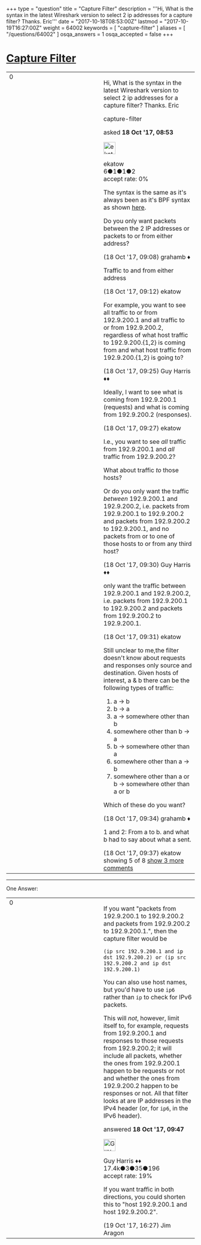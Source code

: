 +++
type = "question"
title = "Capture Filter"
description = '''Hi, What is the syntax in the latest Wireshark version to select 2 ip addresses for a capture filter? Thanks. Eric'''
date = "2017-10-18T08:53:00Z"
lastmod = "2017-10-19T16:27:00Z"
weight = 64002
keywords = [ "capture-filter" ]
aliases = [ "/questions/64002" ]
osqa_answers = 1
osqa_accepted = false
+++

<div class="headNormal">

# [Capture Filter](/questions/64002/capture-filter)

</div>

<div id="main-body">

<div id="askform">

<table id="question-table" style="width:100%;"><colgroup><col style="width: 50%" /><col style="width: 50%" /></colgroup><tbody><tr class="odd"><td style="width: 30px; vertical-align: top"><div class="vote-buttons"><span id="post-64002-upvote" class="ajax-command post-vote up" rel="nofollow" title="I like this post (click again to cancel)"> </span><div id="post-64002-score" class="post-score" title="current number of votes">0</div><span id="post-64002-downvote" class="ajax-command post-vote down" rel="nofollow" title="I dont like this post (click again to cancel)"> </span> <span id="favorite-mark" class="ajax-command favorite-mark" rel="nofollow" title="mark/unmark this question as favorite (click again to cancel)"> </span><div id="favorite-count" class="favorite-count"></div></div></td><td><div id="item-right"><div class="question-body"><p>Hi, What is the syntax in the latest Wireshark version to select 2 ip addresses for a capture filter? Thanks. Eric</p></div><div id="question-tags" class="tags-container tags"><span class="post-tag tag-link-capture-filter" rel="tag" title="see questions tagged &#39;capture-filter&#39;">capture-filter</span></div><div id="question-controls" class="post-controls"></div><div class="post-update-info-container"><div class="post-update-info post-update-info-user"><p>asked <strong>18 Oct '17, 08:53</strong></p><img src="https://secure.gravatar.com/avatar/d7f8654c07881f7963ce5152ce1a0ec5?s=32&amp;d=identicon&amp;r=g" class="gravatar" width="32" height="32" alt="ekatow&#39;s gravatar image" /><p><span>ekatow</span><br />
<span class="score" title="6 reputation points">6</span><span title="1 badges"><span class="badge1">●</span><span class="badgecount">1</span></span><span title="1 badges"><span class="silver">●</span><span class="badgecount">1</span></span><span title="2 badges"><span class="bronze">●</span><span class="badgecount">2</span></span><br />
<span class="accept_rate" title="Rate of the user&#39;s accepted answers">accept rate:</span> <span title="ekatow has no accepted answers">0%</span></p></div></div><div id="comments-container-64002" class="comments-container"><span id="64003"></span><div id="comment-64003" class="comment"><div id="post-64003-score" class="comment-score"></div><div class="comment-text"><p>The syntax is the same as it's always been as it's BPF syntax as shown <a href="http://www.tcpdump.org/manpages/pcap-filter.7.html">here</a>.</p><p>Do you only want packets between the 2 IP addresses or packets to or from either address?</p></div><div id="comment-64003-info" class="comment-info"><span class="comment-age">(18 Oct '17, 09:08)</span> <span class="comment-user userinfo">grahamb ♦</span></div></div><span id="64004"></span><div id="comment-64004" class="comment"><div id="post-64004-score" class="comment-score"></div><div class="comment-text"><p>Traffic to and from either address</p></div><div id="comment-64004-info" class="comment-info"><span class="comment-age">(18 Oct '17, 09:12)</span> <span class="comment-user userinfo">ekatow</span></div></div><span id="64005"></span><div id="comment-64005" class="comment"><div id="post-64005-score" class="comment-score"></div><div class="comment-text"><p>For example, you want to see all traffic to or from 192.9.200.1 and all traffic to or from 192.9.200.2, regardless of what host traffic to 192.9.200.{1,2} is coming from and what host traffic from 192.9.200.{1,2} is going to?</p></div><div id="comment-64005-info" class="comment-info"><span class="comment-age">(18 Oct '17, 09:25)</span> <span class="comment-user userinfo">Guy Harris ♦♦</span></div></div><span id="64006"></span><div id="comment-64006" class="comment"><div id="post-64006-score" class="comment-score"></div><div class="comment-text"><p>Ideally, I want to see what is coming from 192.9.200.1 (requests) and what is coming from 192.9.200.2 (responses).</p></div><div id="comment-64006-info" class="comment-info"><span class="comment-age">(18 Oct '17, 09:27)</span> <span class="comment-user userinfo">ekatow</span></div></div><span id="64007"></span><div id="comment-64007" class="comment"><div id="post-64007-score" class="comment-score"></div><div class="comment-text"><p>I.e., you want to see <em>all</em> traffic from 192.9.200.1 and <em>all</em> traffic from 192.9.200.2?</p><p>What about traffic <em>to</em> those hosts?</p><p>Or do you only want the traffic <em>between</em> 192.9.200.1 and 192.9.200.2, i.e. packets from 192.9.200.1 to 192.9.200.2 and packets from 192.9.200.2 to 192.9.200.1, and no packets from or to one of those hosts to or from any third host?</p></div><div id="comment-64007-info" class="comment-info"><span class="comment-age">(18 Oct '17, 09:30)</span> <span class="comment-user userinfo">Guy Harris ♦♦</span></div></div><span id="64008"></span><div id="comment-64008" class="comment not_top_scorer"><div id="post-64008-score" class="comment-score"></div><div class="comment-text"><p>only want the traffic between 192.9.200.1 and 192.9.200.2, i.e. packets from 192.9.200.1 to 192.9.200.2 and packets from 192.9.200.2 to 192.9.200.1.</p></div><div id="comment-64008-info" class="comment-info"><span class="comment-age">(18 Oct '17, 09:31)</span> <span class="comment-user userinfo">ekatow</span></div></div><span id="64009"></span><div id="comment-64009" class="comment not_top_scorer"><div id="post-64009-score" class="comment-score"></div><div class="comment-text"><p>Still unclear to me,the filter doesn't know about requests and responses only source and destination. Given hosts of interest, a &amp; b there can be the following types of traffic:</p><ol><li>a -&gt; b</li><li>b -&gt; a</li><li>a -&gt; somewhere other than b</li><li>somewhere other than b -&gt; a</li><li>b -&gt; somewhere other than a</li><li>somewhere other than a -&gt; b</li><li>somewhere other than a or b -&gt; somewhere other than a or b</li></ol><p>Which of these do you want?</p></div><div id="comment-64009-info" class="comment-info"><span class="comment-age">(18 Oct '17, 09:34)</span> <span class="comment-user userinfo">grahamb ♦</span></div></div><span id="64010"></span><div id="comment-64010" class="comment not_top_scorer"><div id="post-64010-score" class="comment-score"></div><div class="comment-text"><p>1 and 2: From a to b. and what b had to say about what a sent.</p></div><div id="comment-64010-info" class="comment-info"><span class="comment-age">(18 Oct '17, 09:37)</span> <span class="comment-user userinfo">ekatow</span></div></div></div><div id="comment-tools-64002" class="comment-tools"><span class="comments-showing"> showing 5 of 8 </span> <a href="#" class="show-all-comments-link">show 3 more comments</a></div><div class="clear"></div><div id="comment-64002-form-container" class="comment-form-container"></div><div class="clear"></div></div></td></tr></tbody></table>

------------------------------------------------------------------------

<div class="tabBar">

<span id="sort-top"></span>

<div class="headQuestions">

One Answer:

</div>

</div>

<span id="64011"></span>

<div id="answer-container-64011" class="answer">

<table style="width:100%;"><colgroup><col style="width: 50%" /><col style="width: 50%" /></colgroup><tbody><tr class="odd"><td style="width: 30px; vertical-align: top"><div class="vote-buttons"><span id="post-64011-upvote" class="ajax-command post-vote up" rel="nofollow" title="I like this post (click again to cancel)"> </span><div id="post-64011-score" class="post-score" title="current number of votes">0</div><span id="post-64011-downvote" class="ajax-command post-vote down" rel="nofollow" title="I dont like this post (click again to cancel)"> </span></div></td><td><div class="item-right"><div class="answer-body"><p>If you want "packets from 192.9.200.1 to 192.9.200.2 and packets from 192.9.200.2 to 192.9.200.1.", then the capture filter would be</p><pre><code>(ip src 192.9.200.1 and ip dst 192.9.200.2) or (ip src 192.9.200.2 and ip dst 192.9.200.1)</code></pre><p>You can also use host names, but you'd have to use <code>ip6</code> rather than <code>ip</code> to check for IPv6 packets.</p><p>This will <em>not</em>, however, limit itself to, for example, requests from 192.9.200.1 and responses to those requests from 192.9.200.2; it will include all packets, whether the ones from 192.9.200.1 happen to be requests or not and whether the ones from 192.9.200.2 happen to be responses or not. All that filter looks at are IP addresses in the IPv4 header (or, for <code>ip6</code>, in the IPv6 header).</p></div><div class="answer-controls post-controls"></div><div class="post-update-info-container"><div class="post-update-info post-update-info-user"><p>answered <strong>18 Oct '17, 09:47</strong></p><img src="https://secure.gravatar.com/avatar/f93de7000747ab5efb5acd3034b2ebd7?s=32&amp;d=identicon&amp;r=g" class="gravatar" width="32" height="32" alt="Guy%20Harris&#39;s gravatar image" /><p><span>Guy Harris ♦♦</span><br />
<span class="score" title="17443 reputation points"><span>17.4k</span></span><span title="3 badges"><span class="badge1">●</span><span class="badgecount">3</span></span><span title="35 badges"><span class="silver">●</span><span class="badgecount">35</span></span><span title="196 badges"><span class="bronze">●</span><span class="badgecount">196</span></span><br />
<span class="accept_rate" title="Rate of the user&#39;s accepted answers">accept rate:</span> <span title="Guy Harris has 216 accepted answers">19%</span></p></div></div><div id="comments-container-64011" class="comments-container"><span id="64039"></span><div id="comment-64039" class="comment"><div id="post-64039-score" class="comment-score"></div><div class="comment-text"><p>If you want traffic in both directions, you could shorten this to "host 192.9.200.1 and host 192.9.200.2".</p></div><div id="comment-64039-info" class="comment-info"><span class="comment-age">(19 Oct '17, 16:27)</span> <span class="comment-user userinfo">Jim Aragon</span></div></div></div><div id="comment-tools-64011" class="comment-tools"></div><div class="clear"></div><div id="comment-64011-form-container" class="comment-form-container"></div><div class="clear"></div></div></td></tr></tbody></table>

</div>

<div class="paginator-container-left">

</div>

</div>

</div>

